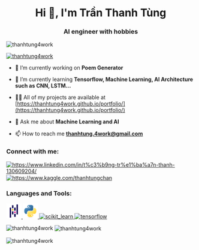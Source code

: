 <h1 align="center">Hi 👋, I'm Trần Thanh Tùng</h1>
<h3 align="center">AI engineer with hobbies</h3>

<p align="left"> <img src="https://komarev.com/ghpvc/?username=thanhtung4work&label=Profile%20views&color=0e75b6&style=flat" alt="thanhtung4work" /> </p>

<p align="left"> <a href="https://github.com/ryo-ma/github-profile-trophy"><img src="https://github-profile-trophy.vercel.app/?username=thanhtung4work" alt="thanhtung4work" /></a> </p>

- 🔭 I’m currently working on **Poem Generator**

- 🌱 I’m currently learning **Tensorflow, Machine Learning, AI Architecture such as CNN, LSTM...**

- 👨‍💻 All of my projects are available at [https://thanhtung4work.github.io/portfolio/](https://thanhtung4work.github.io/portfolio/)

- 💬 Ask me about **Machine Learning and AI**

- 📫 How to reach me **thanhtung.4work@gmail.com**

<h3 align="left">Connect with me:</h3>
<p align="left">
<a href="https://linkedin.com/in/https://www.linkedin.com/in/t%c3%b9ng-tr%e1%ba%a7n-thanh-130609204/" target="blank"><img align="center" src="https://raw.githubusercontent.com/rahuldkjain/github-profile-readme-generator/master/src/images/icons/Social/linked-in-alt.svg" alt="https://www.linkedin.com/in/t%c3%b9ng-tr%e1%ba%a7n-thanh-130609204/" height="30" width="40" /></a>
<a href="https://kaggle.com/https://www.kaggle.com/thanhtungchan" target="blank"><img align="center" src="https://raw.githubusercontent.com/rahuldkjain/github-profile-readme-generator/master/src/images/icons/Social/kaggle.svg" alt="https://www.kaggle.com/thanhtungchan" height="30" width="40" /></a>
</p>

<h3 align="left">Languages and Tools:</h3>
<p align="left"> <a href="https://pandas.pydata.org/" target="_blank" rel="noreferrer"> <img src="https://raw.githubusercontent.com/devicons/devicon/2ae2a900d2f041da66e950e4d48052658d850630/icons/pandas/pandas-original.svg" alt="pandas" width="40" height="40"/> </a> <a href="https://www.python.org" target="_blank" rel="noreferrer"> <img src="https://raw.githubusercontent.com/devicons/devicon/master/icons/python/python-original.svg" alt="python" width="40" height="40"/> </a> <a href="https://scikit-learn.org/" target="_blank" rel="noreferrer"> <img src="https://upload.wikimedia.org/wikipedia/commons/0/05/Scikit_learn_logo_small.svg" alt="scikit_learn" width="40" height="40"/> </a> <a href="https://www.tensorflow.org" target="_blank" rel="noreferrer"> <img src="https://www.vectorlogo.zone/logos/tensorflow/tensorflow-icon.svg" alt="tensorflow" width="40" height="40"/> </a> </p>

<p><img align="left" src="https://github-readme-stats.vercel.app/api/top-langs?username=thanhtung4work&show_icons=true&locale=en&layout=compact" alt="thanhtung4work" /></p>

<p>&nbsp;<img align="center" src="https://github-readme-stats.vercel.app/api?username=thanhtung4work&show_icons=true&locale=en" alt="thanhtung4work" /></p>

<p><img align="center" src="https://github-readme-streak-stats.herokuapp.com/?user=thanhtung4work&" alt="thanhtung4work" /></p>
